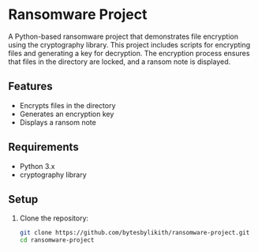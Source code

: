 # Ransomware Project

A Python-based ransomware project that demonstrates file encryption using the cryptography library. This project includes scripts for encrypting files and generating a key for decryption. The encryption process ensures that files in the directory are locked, and a ransom note is displayed.

## Features

- Encrypts files in the directory
- Generates an encryption key
- Displays a ransom note

## Requirements

- Python 3.x
- cryptography library

## Setup

1. Clone the repository:

   ```sh
   git clone https://github.com/bytesbylikith/ransomware-project.git
   cd ransomware-project

   

